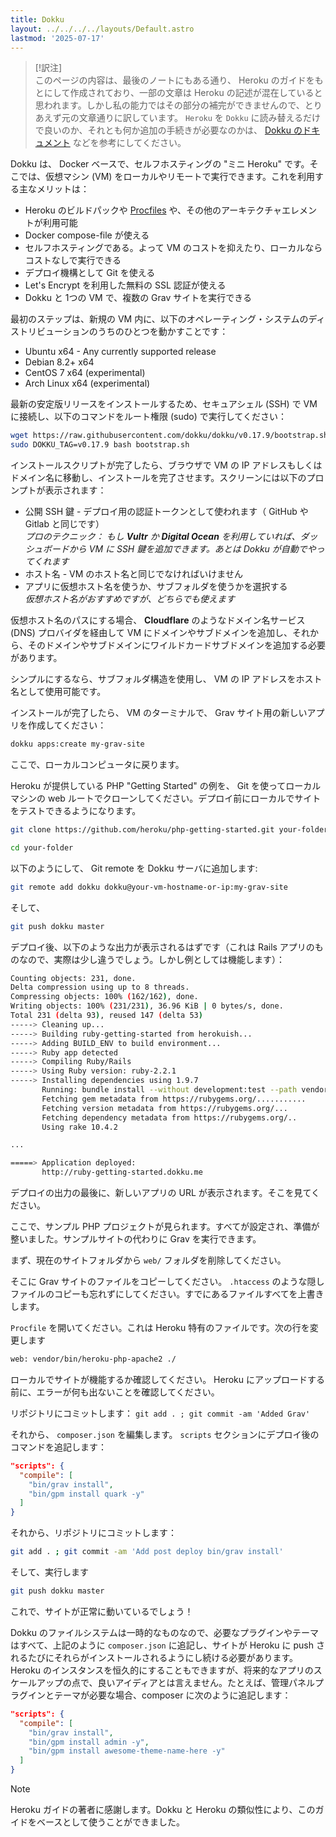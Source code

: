 ```yaml
---
title: Dokku
layout: ../../../../layouts/Default.astro
lastmod: '2025-07-17'
---
```


> [!訳注]  
> このページの内容は、最後のノートにもある通り、 Heroku のガイドをもとにして作成されており、一部の文章は Heroku の記述が混在していると思われます。しかし私の能力ではその部分の補完ができませんので、とりあえず元の文章通りに訳しています。 `Heroku` を `Dokku` に読み替えるだけで良いのか、それとも何か追加の手続きが必要なのかは、 [Dokku のドキュメント](https://github.com/dokku/dokku/) などを参考にしてください。

Dokku は、 Docker ベースで、セルフホスティングの "ミニ Heroku" です。そこでは、仮想マシン (VM) をローカルやリモートで実行できます。これを利用する主なメリットは：

* Heroku のビルドパックや [Procfiles](https://devcenter.heroku.com/articles/procfile) や、その他のアーキテクチャエレメントが利用可能
* Docker compose-file が使える
* セルフホスティングである。よって VM のコストを抑えたり、ローカルならコストなしで実行できる
* デプロイ機構として Git を使える
* Let's Encrypt を利用した無料の SSL 認証が使える
* Dokku と 1つの VM で、複数の Grav サイトを実行できる

最初のステップは、新規の VM 内に、以下のオペレーティング・システムのディストリビューションのうちのひとつを動かすことです：

* Ubuntu x64 - Any currently supported release
* Debian 8.2+ x64
* CentOS 7 x64 (experimental)
* Arch Linux x64 (experimental)

最新の安定版リリースをインストールするため、セキュアシェル (SSH) で VM に接続し、以下のコマンドをルート権限 (sudo) で実行してください：

```bash
wget https://raw.githubusercontent.com/dokku/dokku/v0.17.9/bootstrap.sh
sudo DOKKU_TAG=v0.17.9 bash bootstrap.sh
```

インストールスクリプトが完了したら、ブラウザで VM の IP アドレスもしくはドメイン名に移動し、インストールを完了させます。スクリーンには以下のプロンプトが表示されます：

* 公開 SSH 鍵 - デプロイ用の認証トークンとして使われます（ GitHub や Gitlab と同じです）  
    _プロのテクニック： もし **Vultr** か **Digital Ocean** を利用していれば、ダッシュボードから VM に SSH 鍵を追加できます。あとは Dokku が自動でやってくれます_
* ホスト名 - VM のホスト名と同じでなければいけません
* アプリに仮想ホスト名を使うか、サブフォルダを使うかを選択する  
    _仮想ホスト名がおすすめですが、どちらでも使えます_

仮想ホスト名のパスにする場合、 **Cloudflare** のようなドメイン名サービス (DNS) プロバイダを経由して VM にドメインやサブドメインを追加し、それから、そのドメインやサブドメインにワイルドカードサブドメインを追加する必要があります。

シンプルにするなら、サブフォルダ構造を使用し、 VM の IP アドレスをホスト名として使用可能です。

インストールが完了したら、 VM のターミナルで、 Grav サイト用の新しいアプリを作成してください：

```bash
dokku apps:create my-grav-site
```

ここで、ローカルコンピュータに戻ります。

Heroku が提供している PHP "Getting Started" の例を、 Git を使ってローカルマシンの web ルートでクローンしてください。デプロイ前にローカルでサイトをテストできるようになります。

```bash
git clone https://github.com/heroku/php-getting-started.git your-folder
```

```bash
cd your-folder
```

以下のようにして、 Git remote を Dokku サーバに追加します:

```bash
git remote add dokku dokku@your-vm-hostname-or-ip:my-grav-site
```

そして、

```bash
git push dokku master
```

デプロイ後、以下のような出力が表示されるはずです（これは Rails アプリのものなので、実際は少し違うでしょう。しかし例としては機能します）：

```bash
Counting objects: 231, done.
Delta compression using up to 8 threads.
Compressing objects: 100% (162/162), done.
Writing objects: 100% (231/231), 36.96 KiB | 0 bytes/s, done.
Total 231 (delta 93), reused 147 (delta 53)
-----> Cleaning up...
-----> Building ruby-getting-started from herokuish...
-----> Adding BUILD_ENV to build environment...
-----> Ruby app detected
-----> Compiling Ruby/Rails
-----> Using Ruby version: ruby-2.2.1
-----> Installing dependencies using 1.9.7
       Running: bundle install --without development:test --path vendor/bundle --binstubs vendor/bundle/bin -j4 --deployment
       Fetching gem metadata from https://rubygems.org/...........
       Fetching version metadata from https://rubygems.org/...
       Fetching dependency metadata from https://rubygems.org/..
       Using rake 10.4.2

...

=====> Application deployed:
       http://ruby-getting-started.dokku.me
```

デプロイの出力の最後に、新しいアプリの URL が表示されます。そこを見てください。

ここで、サンプル PHP プロジェクトが見られます。すべてが設定され、準備が整いました。サンプルサイトの代わりに Grav を実行できます。

まず、現在のサイトフォルダから `web/` フォルダを削除してください。

そこに Grav サイトのファイルをコピーしてください。 `.htaccess` のような隠しファイルのコピーも忘れずにしてください。すでにあるファイルすべてを上書きします。

`Procfile` を開いてください。これは Heroku 特有のファイルです。次の行を変更します

```txt
web: vendor/bin/heroku-php-apache2 ./
```

ローカルでサイトが機能するか確認してください。 Heroku にアップロードする前に、エラーが何も出ないことを確認してください。

リポジトリにコミットします： `git add . ; git commit -am 'Added Grav'`

それから、 `composer.json` を編集します。 `scripts` セクションにデプロイ後のコマンドを追記します：

```json
"scripts": {
  "compile": [
    "bin/grav install",
    "bin/gpm install quark -y"
  ]
}
```

それから、リポジトリにコミットします：

```bash
git add . ; git commit -am 'Add post deploy bin/grav install'
```

そして、実行します

```bash
git push dokku master
```

これで、サイトが正常に動いているでしょう！

Dokku のファイルシステムは一時的なものなので、必要なプラグインやテーマはすべて、上記のように `composer.json` に追記し、サイトが Heroku に push されるたびにそれらがインストールされるようにし続ける必要があります。 Heroku のインスタンスを恒久的にすることもできますが、将来的なアプリのスケールアップの点で、良いアイディアとは言えません。たとえば、管理パネルプラグインとテーマが必要な場合、composer に次のように追記します：

```json
"scripts": {
  "compile": [
    "bin/grav install",
    "bin/gpm install admin -y",
    "bin/gpm install awesome-theme-name-here -y"
  ]
}
```

> [!Note]  
> Heroku ガイドの著者に感謝します。Dokku と Heroku の類似性により、このガイドをベースとして使うことができました。

